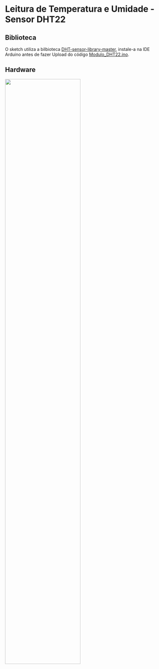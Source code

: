 # Leitura de Temperatura e Umidade - Sensor DHT22
## Biblioteca
O sketch utiliza a bilbioteca [DHT-sensor-library-master](https://github.com/adafruit/DHT-sensor-library), instale-a na IDE Arduino antes de fazer Upload do código [Modulo_DHT22.ino](https://github.com/ArthurLCastro/modulos-arduino/blob/master/Modulo_DHT22/Modulo_DHT22/Modulo_DHT22.ino).
## Hardware
<img src="https://github.com/ArthurLCastro/modulos-arduino/blob/master/Modulo_DHT22/Esquema-Hardware.png" width="70%">
